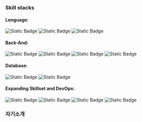 ### Skill stacks

#### Lenguage:
![Static Badge](https://img.shields.io/badge/Java-acadb6)
![Static Badge](https://img.shields.io/badge/Kotlin-726890)
![Static Badge](https://img.shields.io/badge/SQL-382f3c)

#### Back-And:
![Static Badge](https://img.shields.io/badge/JPA-222222)
![Static Badge](https://img.shields.io/badge/Spring%20Boot-020202)
![Static Badge](https://img.shields.io/badge/RESTful%20API-acadb6)
![Static Badge](https://img.shields.io/badge/Gradle-726890)

#### Database:
![Static Badge](https://img.shields.io/badge/MySQL-726890)
![Static Badge](https://img.shields.io/badge/Oracle-382f3c)

#### Expanding Skillset and DevOps:
![Static Badge](https://img.shields.io/badge/AWS-222222)
![Static Badge](https://img.shields.io/badge/GitHub%20Actions-020202)
![Static Badge](https://img.shields.io/badge/Docker-acadb6)
![Static Badge](https://img.shields.io/badge/TDD-726890)

### 자기소개

<!--
**hongseongkim/hongseongkim** is a ✨ _special_ ✨ repository because its `README.md` (this file) appears on your GitHub profile.

Here are some ideas to get you started:

- 🔭 I’m currently working on ...
- 🌱 I’m currently learning ...  ![Static Badge](https://img.shields.io/badge/java-acadb6) ![Static Badge](https://img.shields.io/badge/Spring%20boot-726890) ![Static Badge](https://img.shields.io/badge/IntelliJ%20IDEA-382f3c) ![Static Badge](https://img.shields.io/badge/MYSQL-222222) ![Static Badge](https://img.shields.io/badge/Kotlin-020202)

- 👯 I’m looking to collaborate on ...
- 🤔 I’m looking for help with ...
- 💬 Ask me about ...
- 📫 How to reach me: ...
- 😄 Pronouns: ...
- ⚡ Fun fact: ...
-->
